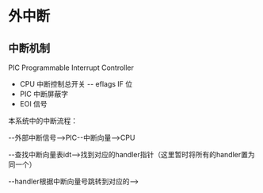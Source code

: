 # 外中断

## 中断机制

PIC Programmable Interrupt Controller

* CPU 中断控制总开关 -- eflags IF 位
* PIC 中断屏蔽字
* EOI 信号


本系统中的中断流程：

--外部中断信号-->PIC--中断向量-->CPU

--查找中断向量表idt-->找到对应的handler指针（这里暂时将所有的handler置为同一个）

--handler根据中断向量号跳转到对应的-->